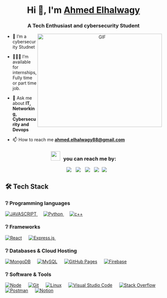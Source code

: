<h1 align="center">Hi 👋, I'm <a href="https://www.linkedin.com/in/ahmed-elhalwagy/" target="blank">
Ahmed Elhalwagy</a></h1>
<h3 align="center">A Tech Enthusiast and cybersecurity Student </h3>

<a target="_blank" align="center">
  <img align="right" top="500" height="300" width="400" alt="GIF" src="https://media.giphy.com/media/SWoSkN6DxTszqIKEqv/giphy.gif">
</a>

- 🔭 I’m a cybersecurity Studnet 

- 👨🏻‍🔬 I’m available for internships, Fully time or part time job.

- 💬 Ask me about **IT, Networking, Cybersecurity and Devops**

- 📫 How to reach me **ahmed.elhalwagy88@gmail.com**

<h3 align="center" > <img src="https://media.giphy.com/media/iY8CRBdQXODJSCERIr/giphy.gif" width="30" height="30" style="margin-right: 10px;">you can reach me by: </h3>

<p align="center">

 <div align="center"  class="icons-social" style="margin-left: 10px;">
        <a style="margin-left: 10px;"  target="_blank" href="https://www.linkedin.com/in/ahmed-elhalwagy/">
			<img src="https://img.icons8.com/doodle/40/000000/linkedin--v2.png"></a>
        <a style="margin-left: 10px;" target="_blank" href="https://github.com/Ahmed-Elhalwagy">
		<img src="https://img.icons8.com/doodle/40/000000/github--v1.png"></a>
		<a style="margin-left: 10px;" target="_blank" href="https://stackoverflow.com/users/21768919/ahmed-el-halwagy">
				<img src="https://img.icons8.com/external-tal-revivo-color-tal-revivo/40/000000/external-stack-overflow-is-a-question-and-answer-site-for-professional-logo-color-tal-revivo.png"></a>
        <a style="margin-left: 10px;" target="_blank" href="https://www.instagram.com/ahmed.elhalwagy2/">
			<img src="https://img.icons8.com/doodle/40/000000/instagram-new--v2.png"></a>
		<a style="margin-left: 5px;" target="_blank" href="https://drive.google.com/file/d/11o4zlxr_Fubmmwdn2mRb-qdAPcQRfjwU/view?usp=sharing">
					<img src="https://img.icons8.com/plasticine/0.5x/resume.png" ></a>
      </div>
</p>

## 🛠️ Tech Stack

### ❔ Programming languages
<p> 
  <a href="#">
    <img alt="JAVASCRIPT" src="https://img.shields.io/badge/-Javascript-yellow?logo=Javascript&logoColor=white&style=for-the-badge"/>
  </a>
&emsp;
<a href="https://python.org/">
    <img alt="Python" src="https://img.shields.io/badge/Python-02569B?style=for-the-badge&logo=python&logoColor=white"/>
  </a>
  &emsp;
<a href="#">
    <img alt="c++" src="https://img.shields.io/badge/C++-ED8B00?style=for-the-badge&logo=cplusplus&logoColor=white"/>
  </a>
</p>

### ❔ Frameworks
<p> 
<a href="https://react.dev/" target="_blank"> <img alt="React" src="https://img.shields.io/badge/React.js-61DAFB?style=for-the-badge&logo=react&logoColor=white"></a>
  &emsp; 
  <a href="https://expressjs.com/" target="_blank"> 
   <img alt="Express.js" src="https://img.shields.io/badge/Express.Js-000?style=for-the-badge&logo=express&logoColor=white">
  </a>   
  &emsp;
</p>

### ❔ Databases & Cloud Hosting
<p>
	<a href="https://www.mongodb.com/"><img alt="MongoDB" src ="https://img.shields.io/badge/MongoDB-01ec64?style=for-the-badge&logo=mongoDB&logoColor=white"/></a>
  &emsp;
    <a href="https://www.mysql.com/"><img alt="MySQL" src="https://img.shields.io/badge/MySQL-00000F?style=for-the-badge&logo=mysql&logoColor=white"></a>
  &emsp;
    <a href="https://www.github.com"><img alt="GitHub Pages" src="https://img.shields.io/badge/GitHub-100000?style=for-the-badge&logo=github&logoColor=white"></a>
  &emsp;
<a href="https://firebase.google.com/"><img alt="Firebase" src ="https://img.shields.io/badge/firebase-ffca28?style=for-the-badge&logo=firebase&logoColor=black"></a>
 </p>
 
 ### ❔ Software & Tools
<p>
    <a href="https://nodejs.org/"><img alt="Node" src="https://img.shields.io/badge/Node.js-82ba58?style=for-the-badge&logo=node.Js&logoColor=white"></a>
&emsp;
    <a href="#"><img alt="Git" src="https://img.shields.io/badge/Git-F05032?style=for-the-badge&logo=git&logoColor=white"></a>
&emsp;
    <a href="#"><img alt="Linux" src="https://img.shields.io/badge/Linux-FCC624?style=for-the-badge&logo=linux&logoColor=black"></a>
&emsp;
    <a href="#"><img alt="Visual Studio Code" src="https://img.shields.io/badge/Visual_Studio_Code-0078D4?style=for-the-badge&logo=visual%20studio%20code&logoColor=white"></a>
&emsp;
    <a href="#"><img alt="Stack Overflow" src="https://img.shields.io/badge/Stack_Overflow-FE7A16?style=for-the-badge&logo=stack-overflow&logoColor=white"></a>
&emsp;
    <a href="#"><img alt="Postman" src="https://img.shields.io/badge/Postman-FF6C37?style=for-the-badge&logo=Postman&logoColor=white"></a>
&emsp;
     <a href="#"><img alt="Notion" src="https://img.shields.io/badge/Notion-000?style=for-the-badge&logo=notion&logoColor=white"></a>
&emsp;
</p>

